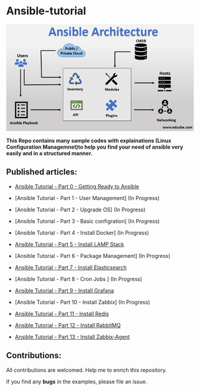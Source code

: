 # Ansible-tutorial

<p align="center">
 <img alt="Ansible Logo" src="image/ansible-architecture.png">
</p>

**This Repo contains many sample codes with explainations (Linux Configuration Managemnet)to help you find your need of ansible very easily and in a structured manner.**

## Published articles:

 - [Ansible Tutorial - Part 0 - Getting Ready to Ansible](./part00-getting-ready/)

 - [Ansible Tutorial - Part 1 - User Management] (In Progress)

 - [Ansible Tutorial - Part 2 - Upgrade OS] (In Progress)
 
 - [Ansible Tutorial - Part 3 - Basic configration] (In Progress)

 - [Ansible Tutorial - Part 4 - Install Docker] (In Progress)
 
 - [Ansible Tutorial - Part 5 - Install LAMP Stack](./part05-lamp-stack-install/)

 - [Ansible Tutorial - Part 6 - Package Management] (In Progress)

 - [Ansible Tutorial - Part 7 - Install Elasticsearch](./part07-elasticsearch-install/)
 
 - [Ansible Tutorial - Part 8 - Cron Jobs ] (In Progress)
 
 - [Ansible Tutorial - Part 9 - Install Grafana](./part09-grafana-install)

 - [Ansible Tutorial - Part 10 - Install Zabbix] (In Progress)
 
 - [Ansible Tutorial - Part 11 - Install Redis](./part11-redis-install)

 - [Ansible Tutorial - Part 12 - Install RabbitMQ](./part12-rabbitmq-install) 
 
 - [Ansible Tutorial - Part 13 - Install Zabbix-Agent](./part13-zabbix-agent-install) 
 

## Contributions:

All contributions are welcomed. Help me to enrich this repository.

If you find any **bugs** in the examples, please file an issue.
